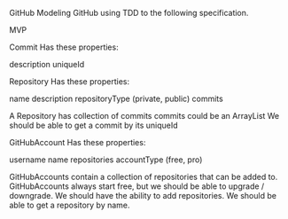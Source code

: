 GitHub
Modeling GitHub using TDD to the following specification.

MVP

Commit
Has these properties:

description
uniqueId


Repository
Has these properties:

name
description
repositoryType (private, public)
commits

A Repository has collection of commits
commits could be an ArrayList
We should be able to get a commit by its uniqueId



GitHubAccount
Has these properties:

username
name
repositories
accountType (free, pro)

GitHubAccounts contain a collection of repositories that can be added to.
GitHubAccounts always start free, but we should be able to upgrade / downgrade.
We should have the ability to add repositories.
We should be able to get a repository by name.
